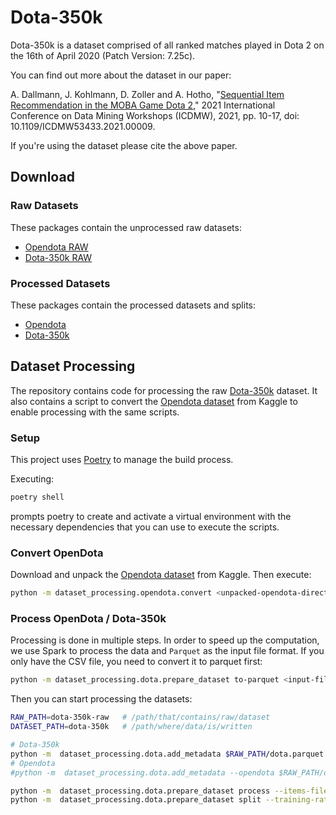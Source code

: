 # Dota-350k
Dota-350k is a dataset comprised of all ranked matches played in Dota 2 on the 16th of April 2020 (Patch Version: 7.25c).

You can find out more about the dataset in our paper:

A. Dallmann, J. Kohlmann, D. Zoller and A. Hotho, "[Sequential Item Recommendation in the MOBA Game Dota 2](https://ieeexplore.ieee.org/document/9679858)," 2021 International Conference on Data Mining Workshops (ICDMW), 2021, pp. 10-17, doi: 10.1109/ICDMW53433.2021.00009.

If you're using the dataset please cite the above paper.

## Download
### Raw Datasets
These packages contain the unprocessed raw datasets:
* [Opendota RAW](https://professor-x.de/datasets/opendota-raw.tar.xz)
* [Dota-350k RAW](https://professor-x.de/datasets/dota-350k-raw.tar.xz)

### Processed Datasets
These packages contain the processed datasets and splits:
* [Opendota](https://professor-x.de/datasets/opendota-v3.tar.xz)
* [Dota-350k](https://professor-x.de/datasets/dota-350k-v3.tar.xz)

## Dataset Processing
The repository contains code for processing the raw [Dota-350k](https://professor-x.de/papers/dota-350k) dataset. 
It also contains a script to convert the [Opendota dataset](https://www.kaggle.com/datasets/devinanzelmo/dota-2-matches) from Kaggle to enable processing with the same scripts.

### Setup
This project uses [Poetry](https://python-poetry.org) to manage the build process. 

Executing:

```bash
poetry shell
```
prompts poetry to create and activate a virtual environment with the necessary dependencies that you can use to execute
the scripts.

### Convert OpenDota
Download and unpack the [Opendota dataset](https://www.kaggle.com/datasets/devinanzelmo/dota-2-matches) from Kaggle. 
Then execute:

```bash
python -m dataset_processing.opendota.convert <unpacked-opendota-directory> <dataset-file> --file-type csv
```

### Process OpenDota / Dota-350k
Processing is done in multiple steps. In order to speed up the computation, we use Spark to process the data and `Parquet` as the input file format. If you only have the CSV file, you need to convert it to parquet first:

```bash
python -m dataset_processing.dota.prepare_dataset to-parquet <input-file-csv> <output-directory-parquet>
```

Then you can start processing the datasets:

```bash
RAW_PATH=dota-350k-raw   # /path/that/contains/raw/dataset
DATASET_PATH=dota-350k   # /path/where/data/is/written

# Dota-350k
python -m  dataset_processing.dota.add_metadata $RAW_PATH/dota.parquet $DATASET_PATH ../resources/roles.json ../resources/heros.json
# Opendota
#python -m  dataset_processing.dota.add_metadata --opendota $RAW_PATH/dota.parquet $DATASET_PATH ../resources/roles.json ../resources/heros.json

python -m  dataset_processing.dota.prepare_dataset process --items-file ../resources/items-7.25c.json  $DATASET_PATH/dota.parquet $DATASET_PATH
python -m  dataset_processing.dota.prepare_dataset split --training-ratio 0.94 --validation-ratio 0.01 --test-ratio 0.05  $DATASET_PATH/dota-processed.parquet $DATASET_PATH

```